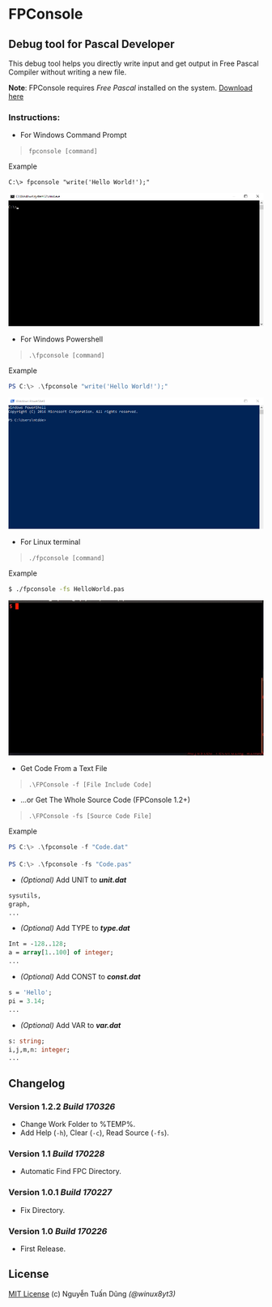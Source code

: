 FPConsole
==============================

## Debug tool for Pascal Developer
This debug tool helps you directly write input and get output in Free Pascal Compiler without writing a new file.

**Note**: FPConsole requires _Free Pascal_ installed on the system. [Download here](http://www.freepascal.org/download.var)

### Instructions:

- For Windows Command Prompt
> `fpconsole [command]`

Example
```batch
C:\> fpconsole "write('Hello World!');"
```
![Ex-Cmd](/img/fpconsole_cmd.gif)

- For Windows Powershell 
> `.\fpconsole [command]`

Example
```powershell
PS C:\> .\fpconsole "write('Hello World!');"
```
![Ex-Powershell](/img/fpconsole_powershell.gif)

- For Linux terminal
> `./fpconsole [command]`

Example
```bash
$ ./fpconsole -fs HelloWorld.pas
```
![Ex-Terminal](/img/fpconsole_linux-terminal.gif)

- Get Code From a Text File

> `.\FPConsole -f [File Include Code]`

- ...or Get The Whole Source Code (FPConsole 1.2+)

> `.\FPConsole -fs [Source Code File]`

Example
```powershell
PS C:\> .\fpconsole -f "Code.dat"

PS C:\> .\fpconsole -fs "Code.pas"
```

- _(Optional)_ Add UNIT to _**unit.dat**_
```pascal
sysutils,
graph,
...
```
- _(Optional)_ Add TYPE to _**type.dat**_
```pascal
Int = -128..128;
a = array[1..100] of integer;
...
```
- _(Optional)_ Add CONST to _**const.dat**_
```pascal
s = 'Hello';
pi = 3.14;
...
```
- _(Optional)_ Add VAR to _**var.dat**_
```pascal
s: string;
i,j,m,n: integer;
...
```

## Changelog

### Version 1.2.2 *Build 170326*
- Change Work Folder to %TEMP%.
- Add Help (`-h`), Clear (`-c`), Read Source (`-fs`).

### Version 1.1 *Build 170228*
- Automatic Find FPC Directory.

### Version 1.0.1 *Build 170227*
- Fix Directory.

### Version 1.0 *Build 170226*
- First Release.

## License
[MIT License](/LICENSE) (c) Nguyễn Tuấn Dũng *(@winux8yt3)*